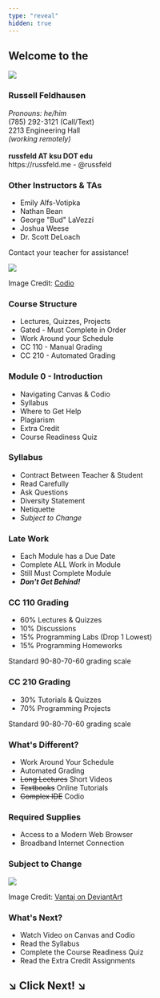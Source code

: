 ```yaml
---
type: "reveal"
hidden: true
---
```

<section>
	<h2>Welcome to the</h2>
	<img class="plain stretch" src="/cc210/images/core-logo-on-white.svg">
</section>
<section>
	<h3>Russell Feldhausen</h3>
	<p>
		<i>Pronouns: he/him</i><br>
		(785) 292-3121 (Call/Text)<br>
		2213 Engineering Hall<br>
		<i>(working remotely)</i><br>
		<br>
		<b>russfeld AT ksu DOT edu</b><br>
		https://russfeld.me  -  @russfeld<br>
	</p>
</section>
<section>
	<h3>Other Instructors & TAs</h3>
	<ul>
		<li>Emily Alfs-Votipka</li>
		<li>Nathan Bean</li>
		<li>George "Bud" LaVezzi</li>
		<li>Joshua Weese</li>
		<li>Dr. Scott DeLoach</li>
	</ul>
</section>
<section>
	<p>Contact your teacher for assistance!</p>
</section>
<section>
	<img class="stretch plain" src="/cc210/images/codio_logo.svg">
	<p class="imagecredit">Image Credit: <a href="https://codio.com/">Codio</a></p>
</section>
<section>
	<h3>Course Structure</h3>
	<ul>
		<li>Lectures, Quizzes, Projects</li>
		<li>Gated - Must Complete in Order</li>
		<li>Work Around your Schedule</li>
		<li>CC 110 - Manual Grading</li>
		<li>CC 210 - Automated Grading</li>
	</ul>
</section>
<section>
	<h3>Module 0 - Introduction</h3>
	<ul>
		<li>Navigating Canvas & Codio</li>
		<li>Syllabus</li>
		<li>Where to Get Help</li>
		<li>Plagiarism</li>
		<li>Extra Credit</li>
		<li>Course Readiness Quiz</li>
	</ul>
</section>
<section>
	<h3>Syllabus</h3>
	<ul>
		<li>Contract Between Teacher & Student</li>
		<li>Read Carefully</li>
		<li>Ask Questions</li>
		<li>Diversity Statement</li>
		<li>Netiquette</li>
		<li><i>Subject to Change</i></li>
	</ul>
</section>
<section>
  <h3>Late Work</h3>
	<ul>
		<li>Each Module has a Due Date</li>
		<li>Complete ALL Work in Module</li>
		<li>Still Must Complete Module</li>
		<li><b><i>Don't Get Behind!</i></b></li>
	</ul>
</section>
<section>
	<h3>CC 110 Grading</h3>
	<ul>
	    <li>60% Lectures & Quizzes</li>
	    <li>10% Discussions</li>
	    <li>15% Programming Labs (Drop 1 Lowest)</li>
			<li>15% Programming Homeworks</li>
	</ul>
	<p>Standard 90-80-70-60 grading scale</p>
</section>
<section>
	<h3>CC 210 Grading</h3>
	<ul>
	    <li>30% Tutorials & Quizzes</li>
	    <li>70% Programming Projects</li>
	</ul>
	<p>Standard 90-80-70-60 grading scale</p>
</section>
<section>
	<h3>What's Different?</h3>
	<ul>
		<li>Work Around Your Schedule</li>
		<li>Automated Grading</li>
		<li><del>Long Lectures</del> Short Videos</li>
		<li><del>Textbooks</del> Online Tutorials</li>
		<li><del>Complex IDE</del> Codio</li>
	</ul>
</section>
<section>
	<h3>Required Supplies</h3>
	<ul>
		<li>Access to a Modern Web Browser</li>
		<li>Broadband Internet Connection</li>
	</ul>
</section>
<section>
	<h3>Subject to Change</h3>
	<img class="stretch" src="/cc210/images/dontpanic_vantaj.jpg">
	<p class="imagecredit">Image Credit: <a href="http://vantaj.deviantart.com/art/Don-t-Panic-Wallpaper-267836839">Vantaj on DeviantArt</a></p>
</section>
<section>
	<h3>What's Next?</h3>
	<ul>
		<li>Watch Video on Canvas and Codio</li>
		<li>Read the Syllabus</li>
		<li>Complete the Course Readiness Quiz</li>
		<li>Read the Extra Credit Assignments</li>
	</ul>
</section>
<section>
	<h1> &#8600; Click Next! &#8600;</h1>
</section>
